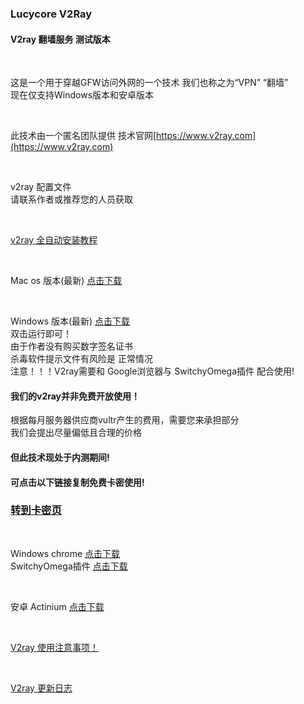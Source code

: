 ### Lucycore V2Ray

#### V2ray 翻墙服务 测试版本

<br>

这是一个用于穿越GFW访问外网的一个技术
我们也称之为“VPN” “翻墙”
<br>
现在仅支持Windows版本和安卓版本

<br>

此技术由一个匿名团队提供
技术官网[https://www.v2ray.com](https://www.v2ray.com)

<br>

v2ray 配置文件
<br>
请联系作者或推荐您的人员获取

<br>

[v2ray 全自动安装教程](Course_2.md)

<br>

Mac os 版本(最新) [点击下载](http://60.205.221.103/v2ray/v2rayMacX.zip)

<br>

Windows 版本(最新) [点击下载](http://60.205.221.103/v2ray/v2rayWinX.zip)
<br>
双击运行即可！
<br>
由于作者没有购买数字签名证书
<br>
杀毒软件提示文件有风险是 正常情况
<br>
注意！！！V2ray需要和 Google浏览器与 SwitchyOmega插件 配合使用!

#### 我们的v2ray并非免费开放使用！

根据每月服务器供应商vultr产生的费用，需要您来承担部分
<br>
我们会提出尽量偏低且合理的价格

#### 但此技术现处于内测期间!
#### 可点击以下链接复制免费卡密使用!
### [转到卡密页](show_key.md)

<br>

Windows chrome [点击下载](http://60.205.221.103/v2ray/ChromeStandalone_66.0.3359.139_Setup.exe)
<br>
SwitchyOmega插件 [点击下载](http://60.205.221.103/v2ray/SwitchyOmega_Chromium.crx)

<br>

安卓 Actinium [点击下载](http://60.205.221.103/v2ray/Actinium.apk)

<br>

[V2ray 使用注意事项！](Prompt.md)

<br>

[V2ray 更新日志](UpdateLog.md)
